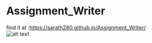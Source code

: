 # Assignment_Writer
find it at :https://sarath280.github.io/Assignment_Writer/<br />
![alt text](https://github.com/sarath280/Assignment_Writer/blob/master/output.jpg)


